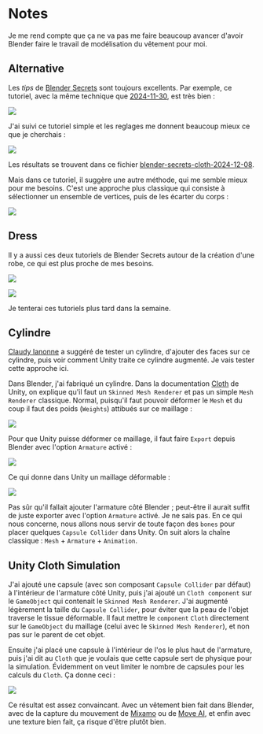 # Notes
Je me rend compte que ça ne va pas me faire beaucoup avancer d'avoir Blender faire le travail de modélisation du vêtement pour moi.

## Alternative
Les *tips* de [Blender Secrets](https://www.blendersecrets.org) sont toujours excellents. Par exemple, ce tutoriel, avec la même technique que [2024-11-30](./2024-11-30.md), est très bien :

[![](images/blender-secrets-cloth.jpg)](https://www.youtube.com/watch?v=5t2WQJMoQDM)

J'ai suivi ce tutoriel simple et les reglages me donnent beaucoup mieux ce que je cherchais :

![](images/blender-secrets-cloth-simple.png)

Les résultats se trouvent dans ce fichier [blender-secrets-cloth-2024-12-08](../blender/tutoriels/cloth/blender-secrets-cloth-2024-12-08.blend).

Mais dans ce tutoriel, il suggère une autre méthode, qui me semble mieux pour me besoins. C'est une approche plus classique qui consiste à sélectionner un ensemble de vertices, puis de les écarter du corps :

[![](images/blender-secrets-modelling-clothes.jpg)](https://www.youtube.com/watch?v=ffS36ZG9LtI)

## Dress

Il y a aussi ces deux tutoriels de Blender Secrets autour de la création d'une robe, ce qui est plus proche de mes besoins.

[![](images/blender-secrets-high-poly-cloth.jpg)](https://www.youtube.com/watch?app=desktop&v=jOGtfkjYRus&pp=ygUPI2R5bmFtaWNjb3N0dW1l)

[![](images/blender-secrets-simple-dress.jpg)](https://www.youtube.com/watch?v=k4q0N5ZRazI)

Je tenterai ces tutoriels plus tard dans la semaine.

## Cylindre
[Claudy Ianonne](https://www.hesge.ch/head/annuaire/claudy-iannone) a suggéré de tester un cylindre, d'ajouter des faces sur ce cylindre, puis voir comment Unity traite ce cylindre augmenté. Je vais tester cette approche ici.

Dans Blender, j'ai fabriqué un cylindre. Dans la documentation [Cloth](https://docs.unity3d.com/Manual/class-Cloth.html) de Unity, on explique qu'il faut un `Skinned Mesh Renderer` et pas un simple `Mesh Renderer` classique. Normal, puisqu'il faut pouvoir déformer le `Mesh` et du coup il faut des poids (`Weights`) attibués sur ce maillage :

![](images/cylinder-with-bones.png)

Pour que Unity puisse déformer ce maillage, il faut faire `Export` depuis Blender avec l'option `Armature` activé :

![](images/blender-export-armature-mesh.png)

Ce qui donne dans Unity un maillage déformable :

![](images/unity-skinned-mesh-renderer.png)

Pas sûr qu'il fallait ajouter l'armature côté Blender ; peut-être il aurait suffit de juste exporter avec l'option `Armature` activé. Je ne sais pas. En ce qui nous concerne, nous allons nous servir de toute façon des `bones` pour placer quelques `Capsule Collider` dans Unity. On suit alors la chaîne classique : `Mesh` + `Armature` + `Animation`.

## Unity Cloth Simulation
J'ai ajouté une capsule (avec son composant `Capsule Collider` par défaut) à l'intérieur de l'armature côté Unity, puis j'ai ajouté un `Cloth component` sur le `GameObject` qui contenait le `Skinned Mesh Renderer`. J'ai augmenté légèrement la taille du `Capsule Collider`, pour éviter que la peau de l'objet traverse le tissue déformable. Il faut mettre le `component` `Cloth` directement sur le `GameObject` du maillage (celui avec le `Skinned Mesh Renderer`), et non pas sur le parent de cet objet.

Ensuite j'ai placé une capsule à l'intérieur de l'os le plus haut de l'armature, puis j'ai dit au `Cloth` que je voulais que cette capsule sert de physique pour la simulation. Évidemment on veut limiter le nombre de capsules pour les calculs du `Cloth`. Ça donne ceci :

![](images/unity-cloth-simulation.gif)

Ce résultat est assez convaincant. Avec un vêtement bien fait dans Blender, avec de la capture du mouvement de [Mixamo](https://www.mixamo.com) ou de [Move AI](https://www.move.ai/single-camera), et enfin avec une texture bien fait, ça risque d'être plutôt bien.